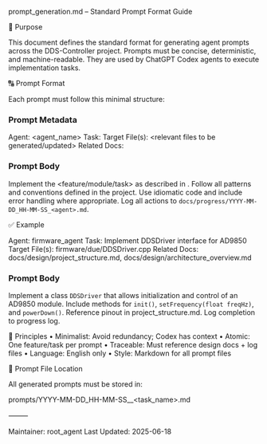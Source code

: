 prompt_generation.md – Standard Prompt Format Guide

📌 Purpose

This document defines the standard format for generating agent prompts across the DDS-Controller project. Prompts must be concise, deterministic, and machine-readable. They are used by ChatGPT Codex agents to execute implementation tasks.

🔠 Prompt Format

Each prompt must follow this minimal structure:

### Prompt Metadata
Agent: <agent_name>
Task: <short summary>
Target File(s): <relevant files to be generated/updated>
Related Docs: <design docs or specs to reference>

### Prompt Body
Implement the <feature/module/task> as described in <related docs>. Follow all patterns and conventions defined in the project. Use idiomatic code and include error handling where appropriate. Log all actions to `docs/progress/YYYY-MM-DD_HH-MM-SS_<agent>.md`.

✅ Example

Agent: firmware_agent
Task: Implement DDSDriver interface for AD9850
Target File(s): firmware/due/DDSDriver.cpp
Related Docs: docs/design/project_structure.md, docs/design/architecture_overview.md

### Prompt Body
Implement a class `DDSDriver` that allows initialization and control of an AD9850 module. Include methods for `init()`, `setFrequency(float freqHz)`, and `powerDown()`. Reference pinout in project_structure.md. Log completion to progress log.

🧭 Principles
	•	Minimalist: Avoid redundancy; Codex has context
	•	Atomic: One feature/task per prompt
	•	Traceable: Must reference design docs + log files
	•	Language: English only
	•	Style: Markdown for all prompt files

🧾 Prompt File Location

All generated prompts must be stored in:

prompts/YYYY-MM-DD_HH-MM-SS_<agent>_<task_name>.md


⸻

Maintainer: root_agent
Last Updated: 2025-06-18
